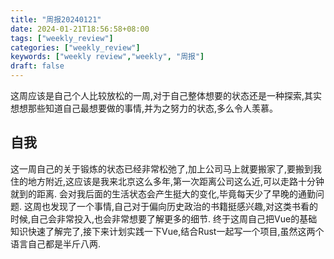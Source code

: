 ```yaml
---
title: "周报20240121"
date: 2024-01-21T18:56:58+08:00
tags: ["weekly_review"]
categories: ["weekly_review"]
keywords: ["weekly review","weekly", "周报"]
draft: false
---
```


这周应该是自己个人比较放松的一周,对于自己整体想要的状态还是一种探索,其实想想那些知道自己最想要做的事情,并为之努力的状态,多么令人羡慕。

## 自我

这一周自己的关于锻炼的状态已经非常松弛了,加上公司马上就要搬家了,要搬到我住的地方附近,这应该是我来北京这么多年,第一次距离公司这么近,可以走路十分钟就到的距离. 会对我后面的生活状态会产生挺大的变化,毕竟每天少了早晚的通勤问题.
这周也发现了一个事情,自己对于偏向历史政治的书籍挺感兴趣,对这类书看的时候,自己会非常投入,也会非常想要了解更多的细节.
终于这周自己把Vue的基础知识快速了解完了,接下来计划实践一下Vue,结合Rust一起写一个项目,虽然这两个语言自己都是半斤八两.
